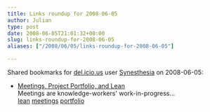 ```yaml
---
title: Links roundup for 2008-06-05
author: Julian
type: post
date: 2008-06-05T21:01:32+00:00
slug: links-roundup-for-2008-06-05 
aliases: ["/2008/06/05/links-roundup-for-2008-06-05"]

---
```

Shared bookmarks for [del.icio.us][1] user [Synesthesia][2] on 2008-06-05:

  * [Meetings, Project Portfolio, and Lean][3]  
    Meetings are knowledge-workers' work-in-progress&#8230;  
    [lean][4] [meetings][5] [portfolio][6]

 [1]: https://del.icio.us/
 [2]: https://del.icio.us/synesthesia
 [3]: https://jrothman.com/blog/mpd/2008/05/meetings-project-portfolio-and-lean.html
 [4]: https://del.icio.us/synesthesia/lean
 [5]: https://del.icio.us/synesthesia/meetings
 [6]: https://del.icio.us/synesthesia/portfolio